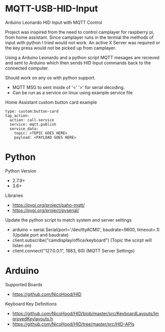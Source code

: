 # MQTT-USB-HID-Input
Arduino Leonardo HID Input with MQTT Control

Project was inspired from the need to control camplayer for raspberry pi, from home assistant.
Since camplayer runs in the termial the methods of input with python I tried would not work. An active
X Server was required or the key press would not be picked up from camplayer. 

Using a Arduino Leonardo and a python script MQTT mesages are recieved and sent to Arduino which then sends
HID Input commands back to the connected computer.

Should work on any os with python support.

- MQTT MSG to sent inside of '<' '>' for serial decoding.
- Can be run as a service on linux using example service file

Home Assistant custom button card example
```
type: custom:button-card
tap_action:
  action: call-service
  service: mqtt.publish
  service_data:
    topic: <TOPIC GOES HERE>
    payload: <PAYLOAD GOES HERE>
```	

# Python
Python Version
- 2.7.9+
- 3.6+
	
Libraries
- https://pypi.org/project/paho-mqtt/
- https://pypi.org/project/pyserial/
	
Update the python script to match system and server settings
- arduino = serial.Serial(port='/dev/ttyACM0', baudrate=9600, timeout=.1) (Update port and baudrate)
- client.subscribe("camdisplay/office/keyboard") (Topic the scirpt will listen on)
- client.connect("127.0.0.1", 1883, 60) (MQTT Server Settings)

# Arduino
Supported Boards
- https://github.com/NicoHood/HID
	
Keyboard Key Definitions 
- https://github.com/NicoHood/HID/blob/master/src/KeyboardLayouts/ImprovedKeylayouts.h
- https://github.com/NicoHood/HID/tree/master/src/HID-APIs
	
